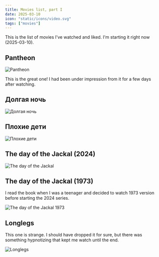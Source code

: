 ```yaml
---
title: Movies list, part I
date: 2025-03-10
icon: "static/icons/video.svg"
tags: ["movies"]
---
```


This is the list of movies I've watched and liked.
I'm starting it right now (2025-03-10).

## Pantheon

![Pantheon](pantheon.jpg)

This is the great one! I had been under impression from
it for a few days after watching.

## Долгая ночь

![Долгая ночь](night.png)

## Плохие дети

![Плохие дети](badkids.png)

## The day of the Jackal (2024)

![The day of the Jackal](jackal-2024.png)

## The day of the Jackal (1973)

I read the book when I was a teenager and decided to watch 1973 version before
starting the 2024 series.

![The day of the Jackal 1973](jackal-1973.png)

## Longlegs

This one is strange. I should have dropped it for sure, but there was something
hypnotizing that kept me watch until the end.

![Longlegs](longlegs.png)
